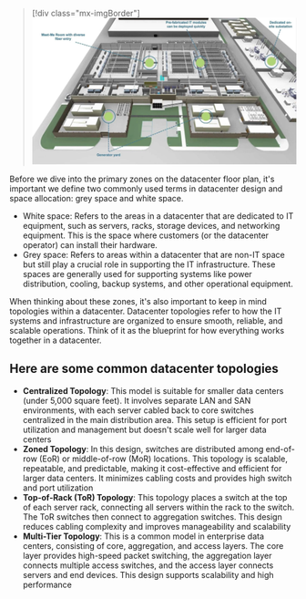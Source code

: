 >[!div class="mx-imgBorder"]
>[![Screenshot of a datacenter floor plan, highlighting key zones such as white space for IT equipment and grey space for supporting infrastructure, essential for efficient datacenter operations.](../media/datacenter-floor-plan-key-zones.jpg)](../media/datacenter-floor-plan-key-zones.jpg#lightbox)

Before we dive into the primary zones on the datacenter floor plan, it's important we define two commonly used terms in datacenter design and space allocation: grey space and white space.

- White space: Refers to the areas in a datacenter that are dedicated to IT equipment, such as servers, racks, storage devices, and networking equipment. This is the space where customers (or the datacenter operator) can install their hardware.
- Grey space: Refers to areas within a datacenter that are non-IT space but still play a crucial role in supporting the IT infrastructure. These spaces are generally used for supporting systems like power distribution, cooling, backup systems, and other operational equipment.

When thinking about these zones, it's also important to keep in mind topologies within a datacenter. Datacenter topologies refer to how the IT systems and infrastructure are organized to ensure smooth, reliable, and scalable operations. Think of it as the blueprint for how everything works together in a datacenter.  

## Here are some common datacenter topologies

- **Centralized Topology**: This model is suitable for smaller data centers (under 5,000 square feet). It involves separate LAN and SAN environments, with each server cabled back to core switches centralized in the main distribution area. This setup is efficient for port utilization and management but doesn't scale well for larger data centers  
- **Zoned Topology**: In this design, switches are distributed among end-of-row (EoR) or middle-of-row (MoR) locations. This topology is scalable, repeatable, and predictable, making it cost-effective and efficient for larger data centers. It minimizes cabling costs and provides high switch and port utilization  
- **Top-of-Rack (ToR) Topology**: This topology places a switch at the top of each server rack, connecting all servers within the rack to the switch. The ToR switches then connect to aggregation switches. This design reduces cabling complexity and improves manageability and scalability  
- **Multi-Tier Topology**: This is a common model in enterprise data centers, consisting of core, aggregation, and access layers. The core layer provides high-speed packet switching, the aggregation layer connects multiple access switches, and the access layer connects servers and end devices. This design supports scalability and high performance
